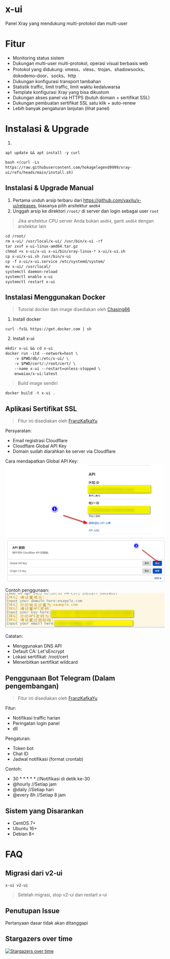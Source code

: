 # x-ui

Panel Xray yang mendukung multi-protokol dan multi-user

# Fitur

- Monitoring status sistem
- Dukungan multi-user multi-protokol, operasi visual berbasis web
- Protokol yang didukung: vmess、vless、trojan、shadowsocks、dokodemo-door、socks、http
- Dukungan konfigurasi transport tambahan
- Statistik traffic, limit traffic, limit waktu kedaluwarsa
- Template konfigurasi Xray yang bisa dikustom
- Dukungan akses panel via HTTPS (butuh domain + sertifikat SSL)
- Dukungan pembuatan sertifikat SSL satu klik + auto-renew
- Lebih banyak pengaturan lanjutan (lihat panel)

# Instalasi & Upgrade
1.
```
apt update && apt install -y curl
```

```
bash <(curl -Ls https://raw.githubusercontent.com/hokagelegend9999/xray-ui/refs/heads/main/install.sh)
```

## Instalasi & Upgrade Manual

1. Pertama unduh arsip terbaru dari https://github.com/vaxilu/x-ui/releases, biasanya pilih arsitektur `amd64`
2. Unggah arsip ke direktori `/root/` di server dan login sebagai user `root`

> Jika arsitektur CPU server Anda bukan `amd64`, ganti `amd64` dengan arsitektur lain

```
cd /root/
rm x-ui/ /usr/local/x-ui/ /usr/bin/x-ui -rf
tar zxvf x-ui-linux-amd64.tar.gz
chmod +x x-ui/x-ui x-ui/bin/xray-linux-* x-ui/x-ui.sh
cp x-ui/x-ui.sh /usr/bin/x-ui
cp -f x-ui/x-ui.service /etc/systemd/system/
mv x-ui/ /usr/local/
systemctl daemon-reload
systemctl enable x-ui
systemctl restart x-ui
```

## Instalasi Menggunakan Docker

> Tutorial docker dan image disediakan oleh [Chasing66](https://github.com/Chasing66)

1. Install docker

```shell
curl -fsSL https://get.docker.com | sh
```

2. Install x-ui

```shell
mkdir x-ui && cd x-ui
docker run -itd --network=host \
    -v $PWD/db/:/etc/x-ui/ \
    -v $PWD/cert/:/root/cert/ \
    --name x-ui --restart=unless-stopped \
    enwaiax/x-ui:latest
```

> Build image sendiri

```shell
docker build -t x-ui .
```

## Aplikasi Sertifikat SSL

> Fitur ini disediakan oleh [FranzKafkaYu](https://github.com/FranzKafkaYu)

Persyaratan:
- Email registrasi Cloudflare
- Cloudflare Global API Key
- Domain sudah diarahkan ke server via Cloudflare

Cara mendapatkan Global API Key:
![](media/bda84fbc2ede834deaba1c173a932223.png)
![](media/d13ffd6a73f938d1037d0708e31433bf.png)

Contoh penggunaan:
![](media/2022-04-04_141259.png)

Catatan:
- Menggunakan DNS API
- Default CA: Let'sEncrypt
- Lokasi sertifikat: /root/cert
- Menerbitkan sertifikat wildcard

## Penggunaan Bot Telegram (Dalam pengembangan)

> Fitur ini disediakan oleh [FranzKafkaYu](https://github.com/FranzKafkaYu)

Fitur:
- Notifikasi traffic harian
- Peringatan login panel
- dll

Pengaturan:
- Token bot
- Chat ID
- Jadwal notifikasi (format crontab)

Contoh:
- 30 * * * * * //Notifikasi di detik ke-30
- @hourly      //Setiap jam
- @daily       //Setiap hari
- @every 8h    //Setiap 8 jam

## Sistem yang Disarankan

- CentOS 7+
- Ubuntu 16+
- Debian 8+

# FAQ

## Migrasi dari v2-ui

```
x-ui v2-ui
```

> Setelah migrasi, stop v2-ui dan restart x-ui

## Penutupan Issue

Pertanyaan dasar tidak akan ditanggapi

## Stargazers over time

[![Stargazers over time](https://starchart.cc/vaxilu/x-ui.svg)](https://starchart.cc/vaxilu/x-ui)
